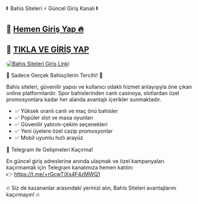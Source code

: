 <p class="highlight">⏬ Bahis Siteleri ⚡ Güncel Giriş Kanalı ⏬</p> 

<h2>🔗 <a href="https://shortlinkapp.com/BONUS2" target="_blank">Hemen Giriş Yap 🔥</a></h2>
<h2>🔗 <a href="https://shortlinkapp.com/BONUS2" target="_blank">TIKLA VE GİRİŞ YAP</a></h2>

<a href="https://shortlinkapp.com/BONUS2" title="Bahis Siteleri Giriş">
  <img src="https://i.ibb.co/rG4VdgSv/images-6.jpg" alt="Bahis Siteleri Giriş Linki" style="max-width:100%; height:auto; border-radius:8px;">
</a>

<p class="highlight">🎁 Sadece Gerçek Bahisçilerin Tercihi! 🎁</p>

<p>
  Bahis siteleri, güvenilir yapısı ve kullanıcı odaklı hizmet anlayışıyla öne çıkan online platformlardır.
  Spor bahislerinden canlı casinoya, slotlardan özel promosyonlara kadar her alanda avantajlı içerikler sunmaktadır.
</p>

<ul>
  <li>✅ Yüksek oranlı canlı ve maç önü bahisler</li>
  <li>✅ Popüler slot ve masa oyunları</li>
  <li>✅ Güvenilir yatırım-çekim seçenekleri</li>
  <li>✅ Yeni üyelere özel cazip promosyonlar</li>
  <li>✅ Mobil uyumlu hızlı arayüz</li>
</ul>

<p class="highlight">📲 Telegram ile Gelişmeleri Kaçırma!</p>
<p>
  En güncel giriş adreslerine anında ulaşmak ve özel kampanyaları kaçırmamak için Telegram kanalımıza hemen katılın:
  <br>
  👉 <a href="https://t.me/+rGcwTiXs4F4zMWQ1" target="_blank">https://t.me/+rGcwTiXs4F4zMWQ1</a>
</p>

<p class="highlight">🔥 Siz de kazananlar arasındaki yerinizi alın, Bahis Siteleri avantajlarını kaçırmayın! 🔥</p>
